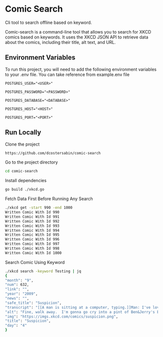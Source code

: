 # Comic Search

Cli tool to search offline based on keyword.

Comic-search is a command-line tool that allows you to search for XKCD comics based on keywords. It uses the XKCD JSON API to retrieve data about the comics, including their title, alt text, and URL.



## Environment Variables

To run this project, you will need to add the following environment variables to your .env file. You can take reference from example.env file

```
POSTGRES_USER="<USER>"

POSTGRES_PASSWORD="<PASSWORD>"

POSTGRES_DATABASE="<DATABASE>"

POSTGRES_HOST="<HOST>"

POSTGRES_PORT="<PORT>"

```

## Run Locally

Clone the project

```bash
https://github.com/dcostersabin/comic-search
```

Go to the project directory

```bash
cd comic-search
```

Install dependencies

```bash
go build ./xkcd.go
```

Fetch Data First Before Running Any Search
```bash
./xkcd get -start 990 -end 1000                                                                                                                       130 ↵
Written Comic With Id 990
Written Comic With Id 991
Written Comic With Id 992
Written Comic With Id 993
Written Comic With Id 994
Written Comic With Id 995
Written Comic With Id 996
Written Comic With Id 997
Written Comic With Id 998
Written Comic With Id 1000
```

Search Comic Using Keyword

```bash
./xkcd search -keyword Testing | jq
{
"month": "9",
"num": 632,
"link": "",
"year": "2009",
"news": "",
"safe_title": "Suspicion",
"transcript": "[[A man is sitting at a computer, typing.]]Man: I've loved our online chats these past few months, Lisa.Computer: Me too. I really like you, Rob.[[The man continues to type.]]Man: It's just... now and then you mention products you like, and... I worry.Computer: What? Honey...[[The man types.]]Man: Before this goes any further, I think we should go get tested. You know, together.Computer: You don't trust me?Man: I just want to be sure.[[A web browser is open.]]VK Couples TestingTest ID: 21871138Waiting...Partner connected.((A pair of CAPTCHA images))[You] Library[Partner] KittensMan: Okay, mine says \"library\". Yours?Computer: I... uh...Man: Oh god.Computer: I'm more than a spambot! Our love was real!Man: Goodbye, Lisa.{{Title text: Fine, walk away.  I'm gonna go cry into a pint of Ben&Jerry's Brownie Batter(tm) ice cream [link], then take out my frustration on a variety of great flash games from PopCap Games(r) [link].}}",
"alt": "Fine, walk away.  I'm gonna go cry into a pint of Ben&Jerry's Brownie Batter(tm) ice cream [link], then take out my frustration on a variety of great flash games from PopCap Games(r) [link].",
"img": "https://imgs.xkcd.com/comics/suspicion.png",
"title": "Suspicion",
"day": "4"
}
```

